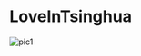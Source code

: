 # LoveInTsinghua
![pic1](https://github.com/ChinaGaokaoNeedToBeSaved/LoveInTsinghua/blob/master/1.webp)

